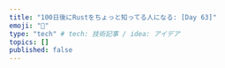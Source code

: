 ```yaml
---
title: "100日後にRustをちょっと知ってる人になる: [Day 63]"
emoji: "🦀"
type: "tech" # tech: 技術記事 / idea: アイデア
topics: []
published: false
---
```

